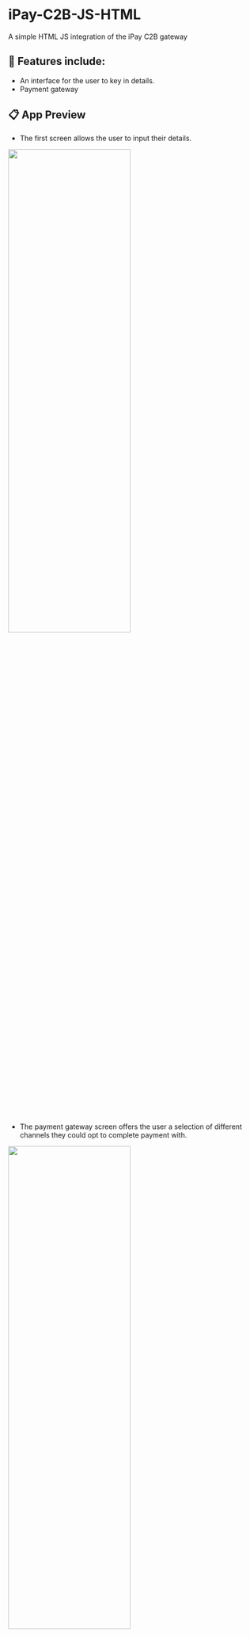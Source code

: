 # iPay-C2B-JS-HTML
A simple HTML JS integration of the iPay C2B gateway

## 👔 Features include:

- An interface for the user to key in details.
- Payment gateway

## 📋 App Preview

- The first screen allows the user to input their details.

<img src="https://github.com/user-attachments/assets/646bf58b-4c24-49bf-b600-8cf731ee147d.jpeg" height="50%" width="70%"/>


- The payment gateway screen offers the user a selection of different channels they could opt to complete payment with.

<img src="https://github.com/user-attachments/assets/ec794e8b-37a6-4c44-9e2c-fc514ab9d40b.jpeg" height="50%" width="70%"/>

 Clone this repo:
```

git clone https://github.com/thisgirlElan/iPay-C2B-JS-HTML.git

```

 Import dependencies 

- With npm

```

npm install

```

 Start express server

- With node

```

node express.js

```

When the server is up and running, open the `index.html` file on your browser.

### Good to Know

- The integration uses a simple HTML form for user input
- Scripting has been done with JS to fetch, configure relevant data and render the gateway

## 👨‍💻 You're ready! Make it yours. 

- Tinker and develop!!🎉


